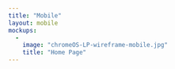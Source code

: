 ```yaml
---
title: "Mobile"
layout: mobile
mockups:
  -
    image: "chromeOS-LP-wireframe-mobile.jpg"
    title: "Home Page"
---
```

